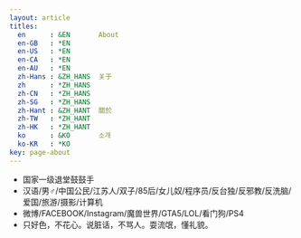 ```yaml
---
layout: article
titles:
  en      : &EN       About
  en-GB   : *EN
  en-US   : *EN
  en-CA   : *EN
  en-AU   : *EN
  zh-Hans : &ZH_HANS  关于
  zh      : *ZH_HANS
  zh-CN   : *ZH_HANS
  zh-SG   : *ZH_HANS
  zh-Hant : &ZH_HANT  關於
  zh-TW   : *ZH_HANT
  zh-HK   : *ZH_HANT
  ko      : &KO       소개
  ko-KR   : *KO
key: page-about
---
```



- 国家一级退堂鼓鼓手
- 汉语/男♂/中国公民/江苏人/双子/85后/女儿奴/程序员/反台独/反邪教/反洗脑/爱国/旅游/摄影/计算机
- 微博/FACEBOOK/Instagram/魔兽世界/GTA5/LOL/看门狗/PS4
- 只好色，不花心。说脏话，不骂人。耍流氓，懂礼貌。
